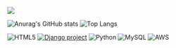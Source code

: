 <a href="https://blog.naver.com/jnsblog" target="N_Blog"><img src="https://img.shields.io/badge/N_Blog-#03C75A?style=plastic&logo=NaverBolg&logoColor=white"/></a>





![Anurag's GitHub stats](https://github-readme-stats.vercel.app/api?username=Diame58&show_icons=true&theme=tokyonight)
![Top Langs](https://github-readme-stats.vercel.app/api/top-langs/?username=Diame58&layout=compact&theme=tokyonight)


![HTML5](https://img.shields.io/badge/html5-%23E34F26.svg?style=plastic&logo=html5&logoColor=white)
<a href="http://www.djangoproject.com/"><img src="https://www.djangoproject.com/m/img/badges/djangoproject120x25.gif" border="0" alt="Django project" title="Django" /></a>
![Python](https://img.shields.io/badge/python-3670A0?style=plastic&logo=python&logoColor=ffdd54)
![MySQL](https://img.shields.io/badge/mysql-%2300f.svg?style=plastic&logo=mysql&logoColor=white)
![AWS](https://img.shields.io/badge/AWS-%23FF9900.svg?style=plastic&logo=amazon-aws&logoColor=white)

